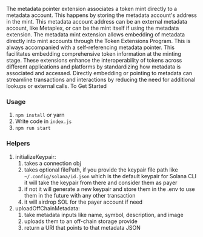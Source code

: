 The metadata pointer extension associates a token mint directly to a metadata account. This happens by storing the metadata account's address in the mint. This metadata account address can be an external metadata account, like Metaplex, or can be the mint itself if using the metadata extension.
The metadata mint extension allows embedding of metadata directly into mint accounts through the Token Extensions Program. This is always accompanied with a self-referencing metadata pointer. This facilitates embedding comprehensive token information at the minting stage.
These extensions enhance the interoperability of tokens across different applications and platforms by standardizing how metadata is associated and accessed.
Directly embedding or pointing to metadata can streamline transactions and interactions by reducing the need for additional lookups or external calls. To Get Started

### Usage

1. `npm install` or yarn
2. Write code in `index.js`
3. `npm run start`

### Helpers

1. initializeKeypair:
   1. takes a connection obj
   1. takes optional filePath, if you provide the keypair file path like
      `~/.config/solana/id.json` which is the default keypair for Solana CLI it
      will take the keypair from there and consider them as payer
   1. if not it will generate a new keypair and store them in the .env to use
      them in the future with any other transaction
   1. it will airdrop SOL for the payer account if need
1. uploadOffChainMetadata:
   1. take metadata inputs like name, symbol, description, and image
   1. uploads them to an off-chain storage provide
   1. return a URI that points to that metadata JSON
